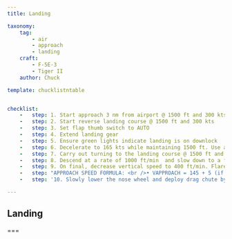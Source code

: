 ```yaml
---
title: Landing

taxonomy:
    tag:
        - air
        - approach
        - landing
    craft:
        - F-5E-3
        - Tiger II
    author: Chuck

template: chucklistntable


checklist:
    -   step: 1. Start approach 3 nm from airport @ 1500 ft and 300 kts 
    -   step: 2. Start reverse landing course @ 1500 ft and 300 kts 
    -   step: 3. Set flap thumb switch to AUTO 
    -   step: 4. Extend landing gear 
    -   step: 5. Ensure green lights indicate landing is on downlock 
    -   step: 6. Decelerate to 165 kts while maintaining 1500 ft. Use airbrakes if necessary. 
    -   step: 7. Carry out turning to the landing course @ 1500 ft and 165 kts 
    -   step: 8. Descend at a rate of 1000 ft/min  and slow down to a final approach speed of 145 kts.
    -   step: 9. On final, decrease vertical speed to 400 ft/min. Flare at 20 ft by gently pulling the stick aft and touchdown at 135 kts. 
    -   step: "APPROACH SPEED FORMULA: <br />• VAPPROACH = 145 + 5 (if gun ammo remaining) + (fuel qty remaining – 1000)/200 Example for approach with 3000 lbs remaining with gun ammo <br />• VAPP = 145 + 5 + (3000 - 1000)/200 = 160 kts Example for approach with 600 lbs remaining without gun ammo <br />• VAPP = 145 + 0 + (600 - 1000)/200 = 143 kts"
    -   step: '10. Slowly lower the nose wheel and deploy drag chute by pulling the chute handle. (shortcut: “P”) Tap your toe brakes until you come to a full stop.'

---
```


## Landing

===

